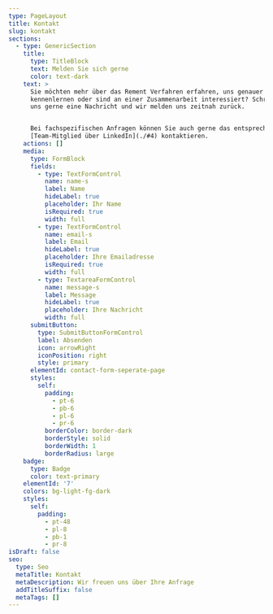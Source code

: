 ```yaml
---
type: PageLayout
title: Kontakt
slug: kontakt
sections:
  - type: GenericSection
    title:
      type: TitleBlock
      text: Melden Sie sich gerne
      color: text-dark
    text: >
      Sie möchten mehr über das Rement Verfahren erfahren, uns genauer
      kennenlernen oder sind an einer Zusammenarbeit interessiert? Schreiben Sie
      uns gerne eine Nachricht und wir melden uns zeitnah zurück.


      Bei fachspezifischen Anfragen können Sie auch gerne das entsprechende
      [Team-Mitglied über LinkedIn](./#4) kontaktieren.
    actions: []
    media:
      type: FormBlock
      fields:
        - type: TextFormControl
          name: name-s
          label: Name
          hideLabel: true
          placeholder: Ihr Name
          isRequired: true
          width: full
        - type: TextFormControl
          name: email-s
          label: Email
          hideLabel: true
          placeholder: Ihre Emailadresse
          isRequired: true
          width: full
        - type: TextareaFormControl
          name: message-s
          label: Message
          hideLabel: true
          placeholder: Ihre Nachricht
          width: full
      submitButton:
        type: SubmitButtonFormControl
        label: Absenden
        icon: arrowRight
        iconPosition: right
        style: primary
      elementId: contact-form-seperate-page
      styles:
        self:
          padding:
            - pt-6
            - pb-6
            - pl-6
            - pr-6
          borderColor: border-dark
          borderStyle: solid
          borderWidth: 1
          borderRadius: large
    badge:
      type: Badge
      color: text-primary
    elementId: '7'
    colors: bg-light-fg-dark
    styles:
      self:
        padding:
          - pt-48
          - pl-8
          - pb-1
          - pr-8
isDraft: false
seo:
  type: Seo
  metaTitle: Kontakt
  metaDescription: Wir freuen uns über Ihre Anfrage
  addTitleSuffix: false
  metaTags: []
---
```

